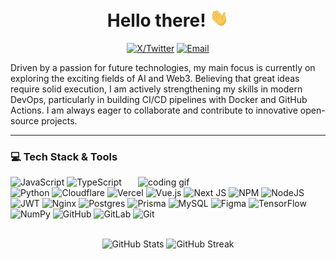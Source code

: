 <div align="center">
  <h1>
    Hello there!
    <img src="https://raw.githubusercontent.com/ABSphreak/ABSphreak/master/gifs/Hi.gif" width="30px" />
  </h1>
</div>

<div align="center">
  <a href="https://x.com/"><img src="https://img.shields.io/badge/X-black?style=for-the-badge&logo=X&logoColor=white" alt="X/Twitter"></a>
  <a href="mailto:rafirizqullah4@gmail.com"><img src="https://img.shields.io/badge/Email-D14836?style=for-the-badge&logo=gmail&logoColor=white" alt="Email"></a>
</div>

<p align="left">
Driven by a passion for future technologies, my main focus is currently on exploring the exciting fields of AI and Web3. Believing that great ideas require solid execution, I am actively strengthening my skills in modern DevOps, particularly in building CI/CD pipelines with Docker and GitHub Actions. I am always eager to collaborate and contribute to innovative open-source projects.
</p>

---

### 💻 Tech Stack & Tools

<img src="https://i.gifer.com/8mee.gif" alt="coding gif" align="right" width="300"/>

<p align="left">
  <img src="https://img.shields.io/badge/JavaScript-F7DF1E?style=for-the-badge&logo=javascript&logoColor=black" alt="JavaScript"/>
  <img src="https://img.shields.io/badge/TypeScript-007ACC?style=for-the-badge&logo=typescript&logoColor=white" alt="TypeScript"/>
  <img src="https://img.shields.io/badge/Python-3670A0?style=for-the-badge&logo=python&logoColor=ffdd54" alt="Python"/>
  <img src="https://img.shields.io/badge/Cloudflare-F38020?style=for-the-badge&logo=Cloudflare&logoColor=white" alt="Cloudflare"/>
  <img src="https://img.shields.io/badge/Vercel-000000?style=for-the-badge&logo=vercel&logoColor=white" alt="Vercel"/>
  <img src="https://img.shields.io/badge/Vue.js-35495E?style=for-the-badge&logo=vuedotjs&logoColor=4FC08D" alt="Vue.js"/>
  <img src="https://img.shields.io/badge/Next.js-black?style=for-the-badge&logo=next.js&logoColor=white" alt="Next JS"/>
  <img src="https://img.shields.io/badge/NPM-CB3837?style=for-the-badge&logo=npm&logoColor=white" alt="NPM"/>
  <img src="https://img.shields.io/badge/Node.js-6DA55F?style=for-the-badge&logo=node.js&logoColor=white" alt="NodeJS"/>
  <img src="https://img.shields.io/badge/JWT-black?style=for-the-badge&logo=JSON%20web%20tokens" alt="JWT"/>
  <img src="https://img.shields.io/badge/Nginx-009639?style=for-the-badge&logo=nginx&logoColor=white" alt="Nginx"/>
  <img src="https://img.shields.io/badge/Postgres-316192?style=for-the-badge&logo=postgresql&logoColor=white" alt="Postgres"/>
  <img src="https://img.shields.io/badge/Prisma-3982CE?style=for-the-badge&logo=Prisma&logoColor=white" alt="Prisma"/>
  <img src="https://img.shields.io/badge/MySQL-4479A1?style=for-the-badge&logo=mysql&logoColor=white" alt="MySQL"/>
  <img src="https://img.shields.io/badge/Figma-F24E1E?style=for-the-badge&logo=figma&logoColor=white" alt="Figma"/>
  <img src="https://img.shields.io/badge/TensorFlow-FF6F00?style=for-the-badge&logo=TensorFlow&logoColor=white" alt="TensorFlow"/>
  <img src="https://img.shields.io/badge/NumPy-013243?style=for-the-badge&logo=numpy&logoColor=white" alt="NumPy"/>
  <img src="https://img.shields.io/badge/GitHub-121011?style=for-the-badge&logo=github&logoColor=white" alt="GitHub"/>
  <img src="https://img.shields.io/badge/GitLab-181717?style=for-the-badge&logo=gitlab&logoColor=white" alt="GitLab"/>
  <img src="https://img.shields.io/badge/Git-F05033?style=for-the-badge&logo=git&logoColor=white" alt="Git"/>
</p>

<br clear="both"/>

<div align="center">
  <img src="https://github-readme-stats.vercel.app/api?username=rarizqullah&theme=dark&hide_border=false&include_all_commits=false&count_private=false" alt="GitHub Stats" width="280"/>
  <img src="https://nirzak-streak-stats.vercel.app/?user=rarizqullah&theme=dark&hide_border=false" alt="GitHub Streak" width="307"/>
</div>
